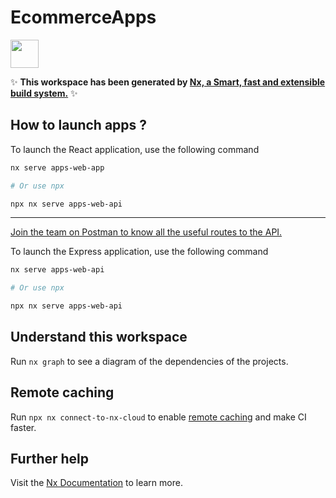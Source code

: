 # EcommerceApps

<a alt="Nx logo" href="https://nx.dev" target="_blank" rel="noreferrer"><img src="https://raw.githubusercontent.com/nrwl/nx/master/images/nx-logo.png" width="45"></a>

✨ **This workspace has been generated by [Nx, a Smart, fast and extensible build system.](https://nx.dev)** ✨

## How to launch apps ?

To launch the React application, use the following command

```bash
nx serve apps-web-app

# Or use npx

npx nx serve apps-web-api
```

---

[Join the team on Postman to know all the useful routes to the API.](https://app.getpostman.com/join-team?invite_code=19e2e26b86170310c5dc5a1431c86f73&target_code=c996b5c4c53091416502a6980a5be20d)

To launch the Express application, use the following command

```bash
nx serve apps-web-api

# Or use npx

npx nx serve apps-web-api
```

## Understand this workspace

Run `nx graph` to see a diagram of the dependencies of the projects.

## Remote caching

Run `npx nx connect-to-nx-cloud` to enable [remote caching](https://nx.app) and make CI faster.

## Further help

Visit the [Nx Documentation](https://nx.dev) to learn more.
